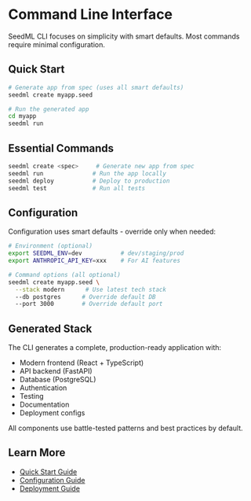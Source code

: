 # Command Line Interface

SeedML CLI focuses on simplicity with smart defaults. Most commands require minimal configuration.

## Quick Start

```bash
# Generate app from spec (uses all smart defaults)
seedml create myapp.seed

# Run the generated app
cd myapp
seedml run
```

## Essential Commands

```bash
seedml create <spec>     # Generate new app from spec
seedml run              # Run the app locally
seedml deploy           # Deploy to production
seedml test             # Run all tests
```

## Configuration

Configuration uses smart defaults - override only when needed:

```bash
# Environment (optional)
export SEEDML_ENV=dev           # dev/staging/prod
export ANTHROPIC_API_KEY=xxx    # For AI features

# Command options (all optional)
seedml create myapp.seed \
  --stack modern      # Use latest tech stack
  --db postgres      # Override default DB
  --port 3000        # Override default port
```

## Generated Stack

The CLI generates a complete, production-ready application with:

- Modern frontend (React + TypeScript)
- API backend (FastAPI)
- Database (PostgreSQL)
- Authentication
- Testing
- Documentation
- Deployment configs

All components use battle-tested patterns and best practices by default.

## Learn More

- [Quick Start Guide](../getting-started/quick-start.md)
- [Configuration Guide](../reference/config.md) 
- [Deployment Guide](../reference/deploy.md)

